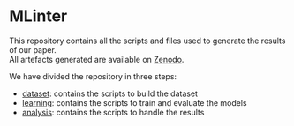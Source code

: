 # MLinter

This repository contains all the scripts and files used to generate the results of our paper.  
All artefacts generated are available on [Zenodo](https://doi.org/10.5281/zenodo.7341456).

We have divided the repository in three steps:
- [dataset](dataset): contains the scripts to build the dataset
- [learning](learning): contains the scripts to train and evaluate the models
- [analysis](analysis): contains the scripts to handle the results
